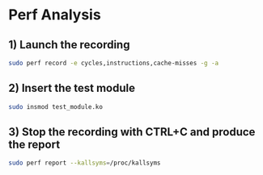# Perf Analysis

## 1) **Launch the recording** 
```bash
sudo perf record -e cycles,instructions,cache-misses -g -a
```
## 2) **Insert the test module**
```bash
sudo insmod test_module.ko 
```
## 3) **Stop the recording with CTRL+C and produce the report**
```bash
sudo perf report --kallsyms=/proc/kallsyms
```